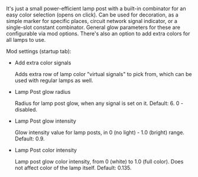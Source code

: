 It's just a small power-efficient lamp post with a built-in combinator for an easy color selection (opens on click).
Can be used for decoration, as a simple marker for specific places, circuit network signal indicator, or a single-slot constant combinator.
General glow parameters for these are configurable via mod options. There's also an option to add extra colors for all lamps to use.

Mod settings (startup tab):

- Add extra color signals

    Adds extra row of lamp color "virtual signals" to pick from, which can be used with regular lamps as well.

- Lamp Post glow radius

    Radius for lamp post glow, when any signal is set on it. Default: 6. 0 - disabled.

- Lamp Post glow intensity

    Glow intensity value for lamp posts, in 0 (no light) - 1.0 (bright) range. Default: 0.9.

- Lamp Post color intensity

    Lamp post glow color intensity, from 0 (white) to 1.0 (full color). Does not affect color of the lamp itself. Default: 0.135.
